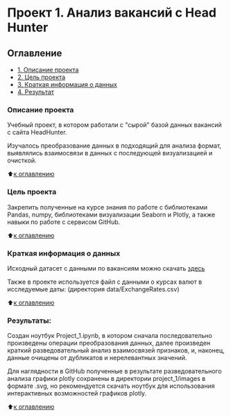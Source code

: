# Проект 1. Анализ вакансий с Head Hunter
## Оглавление
* [1. Описание проекта](https://github.com/0upsz/sf_data_science/blob/master/project_1/README.md#Описание-проекта)
* [2. Цель проекта](https://github.com/0upsz/sf_data_science/blob/master/project_1/README.md#Цель-проекта)
* [3. Краткая информация о данных](https://github.com/0upsz/sf_data_science/blob/master/project_1/README.md#Краткая-информация-о-данных)
* [4. Результат](https://github.com/0upsz/sf_data_science/blob/master/project_1/README.md#Результаты)


### Описание проекта
Учебный проект, в котором работали с "сырой" базой данных вакансий с сайта HeadHunter.

Изучалось преобразование данных в подходящий для анализа формат, выявлялись взаимосвязи в данных с последующей визуализацией и очисткой.

:arrow_up:[к оглавлению](https://github.com/0upsz/sf_data_science/blob/master/project_1/README.md#Оглавление)

### Цель проекта
Закрепить полученные на курсе знания по работе с библиотеками Pandas, numpy, библиотеками визуализации Seaborn и Plotly, а также навыки по работе с сервисом GitHub.

:arrow_up:[к оглавлению](https://github.com/0upsz/sf_data_science/blob/master/project_1/README.md#Оглавление)

### Краткая информация о данных
Исходный датасет с данными по вакансиям можно скачать [здесь](https://drive.google.com/file/d/1yR9aL4yMsTXF8dKOzg-TV4T_Jz0I5xt6/view?usp=share_link) 

Также в проекте используется файл с данными о курсах валют в исследуемые даты: (директория data/ExchangeRates.csv)

:arrow_up:[к оглавлению](https://github.com/0upsz/sf_data_science/blob/master/project_1/README.md#Оглавление)

### Результаты:  
Создан ноутбук Project_1.ipynb, в котором сначала последовательно произведены операции преобразования данных, далее произведен краткий разведовательный анализ взаимосвязей признаков, и, наконец, данные очищены от дубликатов и нерелевантных значений.

Для наглядности в GitHub полученные в результате разведовательного анализа графики plotly сохранены в директории project_1/images в формате .svg, но рекомендуется скачать ноутбук для использования интерактивных возможностей графиков plotly.

:arrow_up:[к оглавлению](https://github.com/0upsz/sf_data_science/blob/master/project_1/README.md#Оглавление)



